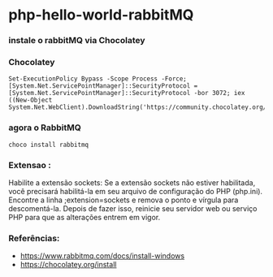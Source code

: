 # php-hello-world-rabbitMQ

### instale o rabbitMQ via Chocolatey

### Chocolatey
```
Set-ExecutionPolicy Bypass -Scope Process -Force; [System.Net.ServicePointManager]::SecurityProtocol = [System.Net.ServicePointManager]::SecurityProtocol -bor 3072; iex ((New-Object System.Net.WebClient).DownloadString('https://community.chocolatey.org/install.ps1'))
```

### agora o RabbitMQ
```
choco install rabbitmq
```

### Extensao :
Habilite a extensão sockets: Se a extensão sockets não estiver habilitada, você precisará habilitá-la em seu arquivo de configuração do PHP (php.ini). Encontre a linha ;extension=sockets e remova o ponto e vírgula para descomentá-la. Depois de fazer isso, reinicie seu servidor web ou serviço PHP para que as alterações entrem em vigor.



### Referências:
- https://www.rabbitmq.com/docs/install-windows
- https://chocolatey.org/install

